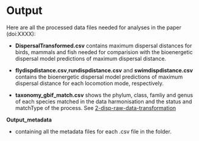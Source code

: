 # Output

Here are all the processed data files needed for analyses in the paper (doi:XXXX): 



- **DispersalTransformed.csv** contains maximum dispersal distances for birds, mammals and fish needed for comparision with the bioenergetic dispersal model predictions of maximum dispersal distance. 



- **flydispdistance.csv**,**rundispdistance.csv** and **swimdispdistance.csv** contains the bioenergetic dispersal model predictions of maximum dispersal distance for each locomotion mode, respectively. 



- **taxonomy_gbif_match.csv** shows the phylum, class, famliy and genus of each species matched in the data harmonisation and the status and matchType of the process. See [2-disp-raw-data-transformation](https://github.com/biowilks/Energy-Budget-Model/blob/master/code/2-disp-raw-data-transformation.R)

**Output_metadata**
- containing all the metadata files for each .csv file in the folder. 
